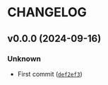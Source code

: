 # CHANGELOG

## v0.0.0 (2024-09-16)

### Unknown

* First commit ([`def2ef3`](https://github.com/marionbigotte/pwd_ex/commit/def2ef3be77205c164584dc3394582ae4504b1db))

